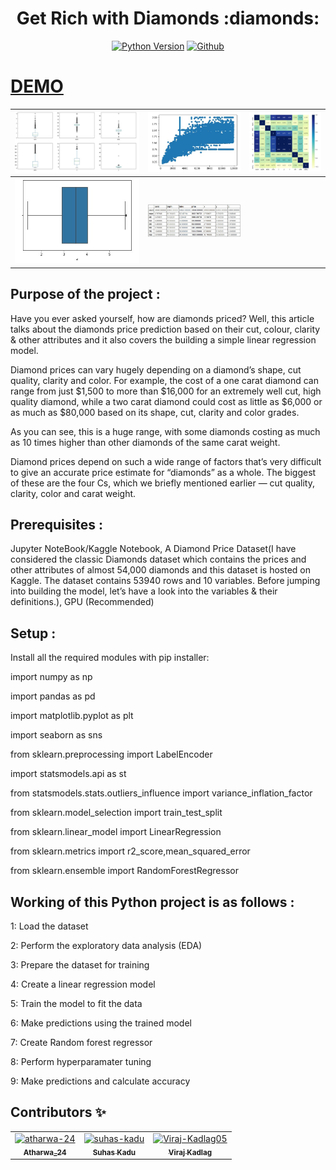 <div align="center">
<h1 align="center">Get Rich with Diamonds :diamonds:</h1>

[![Python Version](https://img.shields.io/badge/python-3.8-blue.svg?logo=python)](https://www.python.org/downloads/release/python-360/)
[![Github](https://img.shields.io/github/license/suhas-kadu/HTNE-getRichWthDiamonds?color=blue&logo=github)](https://github.com/suhas-kadu/HTNE-getRichWthDiamonds/blob/main/LICENSE)

</div>

# [DEMO](https://youtu.be/GeMvT9ClAf4)

|![1](Img/1.jpg)|![2](Img/3.jpg)|![3](Img/4.jpg)| 
|---|---|---|
|![4](Img/2.jpg)|![5](Img/6.jpg)|


## Purpose of the project :
Have you ever asked yourself, how are diamonds priced? Well, this article talks about the diamonds price prediction based on their cut, colour, clarity & other attributes and it also covers the building a simple linear regression model.

Diamond prices can vary hugely depending on a diamond’s shape, cut quality, clarity and color. For example, the cost of a one carat diamond can range from just $1,500 to more than $16,000 for an extremely well cut, high quality diamond, while a two carat diamond could cost as little as $6,000 or as much as $80,000 based on its shape, cut, clarity and color grades.

As you can see, this is a huge range, with some diamonds costing as much as 10 times higher than other diamonds of the same carat weight.

Diamond prices depend on such a wide range of factors that’s very difficult to give an accurate price estimate for “diamonds” as a whole. The biggest of these are the four Cs, which we briefly mentioned earlier — cut quality, clarity, color and carat weight. 

## Prerequisites :

Jupyter NoteBook/Kaggle Notebook, A Diamond Price Dataset(I have considered the classic Diamonds dataset which contains the prices and other attributes of almost 54,000 diamonds and this dataset is hosted on Kaggle. The dataset contains 53940 rows and 10 variables. Before jumping into building the model, let’s have a look into the variables & their definitions.), GPU (Recommended)


## Setup :
Install all the required modules with pip installer:

import numpy as np

import pandas as pd 

import matplotlib.pyplot as plt

import seaborn as sns 

from sklearn.preprocessing import LabelEncoder

import statsmodels.api as st

from statsmodels.stats.outliers_influence import variance_inflation_factor

from sklearn.model_selection import train_test_split

from sklearn.linear_model import LinearRegression

from sklearn.metrics import r2_score,mean_squared_error

from sklearn.ensemble import RandomForestRegressor

## Working of this Python project is as follows :

1: Load the dataset

2: Perform the exploratory data analysis (EDA)

3: Prepare the dataset for training

4: Create a linear regression model

5: Train the model to fit the data

6: Make predictions using the trained model 

7: Create Random forest regressor 

8: Perform hyperparamater tuning

9: Make predictions and calculate accuracy

## Contributors :sparkles:
<!-- readme: contributors -start --> 
<table>
<tr>
    <td align="center">
        <a href="https://github.com/atharwa-24">
            <img src="https://avatars0.githubusercontent.com/u/54115798?v=4" width="100;" alt="atharwa-24"/>
            <br />
            <sub><b>Atharwa_24</b></sub>
        </a>
    </td>
    <td align="center">
        <a href="https://github.com/suhas-kadu">
            <img src="https://avatars3.githubusercontent.com/u/60438083?v=4" width="100;" alt="suhas-kadu"/>
            <br />
            <sub><b>Suhas Kadu</b></sub>
        </a>
    </td>    
    <td align="center">
        <a href="https://github.com/Viraj-Kadlag05">
            <img src="https://avatars0.githubusercontent.com/u/70571553?s=400&u=510c3a29b2747764abc61c5109f6922f6f557fc7&v=4" width="100;" alt="Viraj-Kadlag05"/>
            <br />
            <sub><b>Viraj Kadlag</b></sub>
        </a>
    </td></tr>
</table>

